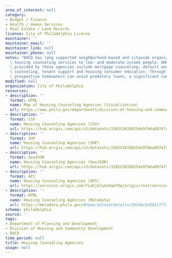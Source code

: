 ```yaml
---
area_of_interest: null
category:
- Budget / Finance
- Health / Human Services
- Real Estate / Land Records
license: City of Philadelphia License
maintainer: ''
maintainer_email: ''
maintainer_link: null
maintainer_phone: null
notes: "DHCD has long supported neighborhood-based and citywide organizations offering\
  \ housing counseling services to low- and moderate-income people. DHCD-funded services\
  \ provided by these agencies include mortgage counseling, default and delinquency\
  \ counseling, tenant support and housing consumer education. Through these services\
  \ prospective homeowners can avoid predatory loans, a significant cause of foreclosure."
modified: null
organization: City of Philadelphia
resources:
- description: ''
  format: HTML
  name: Map of Housing Counseling Agencies (Visualization)
  url: https://www.phila.gov/departments/division-of-housing-and-community-development/neighborhood-resources/housing-counseling/
- description: ''
  format: CSV
  name: Housing Counseling Agencies (CSV)
  url: https://hub.arcgis.com/api/v3/datasets/3265538198254e9fb6a8974745adab51_0/downloads/data?format=csv&spatialRefId=3857&where=1%3D1
- description: ''
  format: SHP
  name: Housing Counseling Agencies (SHP)
  url: https://hub.arcgis.com/api/v3/datasets/3265538198254e9fb6a8974745adab51_0/downloads/data?format=shp&spatialRefId=3857&where=1%3D1
- description: ''
  format: GeoJSON
  name: Housing Counseling Agencies (GeoJSON)
  url: https://hub.arcgis.com/api/v3/datasets/3265538198254e9fb6a8974745adab51_0/downloads/data?format=geojson&spatialRefId=4326&where=1%3D1
- description: ''
  format: API
  name: Housing Counseling Agencies (API)
  url: https://services.arcgis.com/fLeGjb7u4uXqeF9q/arcgis/rest/services/HousingCounselingAgencies/FeatureServer/0/query?outFields=*&where=1%3D1
- description: ''
  format: HTML
  name: Housing Counseling Agencies (Metadata)
  url: https://metadata.phila.gov/#home/datasetdetails/5654bc6d38317f7a1b7d0bdb/representationdetails/565ca9c095ee49602a610a7f/
schema: philadelphia
source: ''
tags:
- Department of Planning and Development
- Division of Housing and Community Development
- DHCD
time_period: null
title: Housing Counseling Agencies
usage: null
---
```

